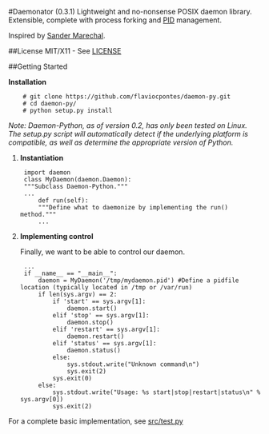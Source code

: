 #Daemonator (0.3.1)
Lightweight and no-nonsense POSIX daemon library. Extensible, complete with process forking and [PID][4] management.

Inspired by [Sander Marechal][2].

##License
MIT/X11 - See [LICENSE][1]

##Getting Started

**Installation**

		# git clone https://github.com/flaviocpontes/daemon-py.git
		# cd daemon-py/
		# python setup.py install

 *Note: Daemon-Python, as of version 0.2, has only been tested on Linux. The setup.py script will automatically detect if the underlying platform is compatible, as well as determine the appropriate version of Python.*

1. **Instantiation**

		import daemon
		class MyDaemon(daemon.Daemon):
		"""Subclass Daemon-Python."""
		...
			def run(self):
			"""Define what to daemonize by implementing the run() method."""
			...

2. **Implementing control**

	Finally, we want to be able to control our daemon.
	
		...
		if __name__ == "__main__":
		    daemon = MyDaemon('/tmp/mydaemon.pid') #Define a pidfile location (typically located in /tmp or /var/run)
		    if len(sys.argv) == 2:
		        if 'start' == sys.argv[1]:
		            daemon.start()
		        elif 'stop' == sys.argv[1]:
		            daemon.stop()
		        elif 'restart' == sys.argv[1]:
		            daemon.restart()
		        elif 'status' == sys.argv[1]:
		            daemon.status()
		        else:
		            sys.stdout.write("Unknown command\n")
		            sys.exit(2)
		        sys.exit(0)
		    else:
		        sys.stdout.write("Usage: %s start|stop|restart|status\n" % sys.argv[0])
		        sys.exit(2)

For a complete basic implementation, see [src/test.py][3]

  [1]: https://github.com/stackd/daemon-py/blob/master/LICENSE
  [2]: http://www.jejik.com/articles/2007/02/a_simple_unix_linux_daemon_in_python/
  [3]: https://github.com/stackd/daemon-py/blob/master/src/test.py
  [4]: http://en.wikipedia.org/wiki/Process_identifier
